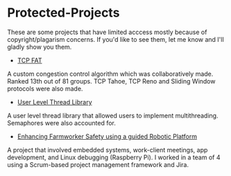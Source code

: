 # Protected-Projects
These are some projects that have limited acccess mostly because of copyright/plagarism concerns. If you'd like to see them, let me know and I'll gladly show you them.

- [TCP FAT](https://drive.google.com/drive/folders/1w1nNJL2mCykwrbe4jac59IFNBcAsr5EV?usp=drive_link)

A custom congestion control algorithm which was collaboratively made. Ranked 13th out of 81 groups.
TCP Tahoe, TCP Reno and Sliding Window protocols were also made.


- [User Level Thread Library](https://drive.google.com/drive/folders/16ceKbHNhZwZ3bNZLQiuCLZ-IivzPfh8m?usp=drive_link)

A user level thread library that allowed users to implement multithreading. Semaphores were also accounted for.


- [Enhancing Farmworker Safety using a guided Robotic Platform](https://drive.google.com/drive/folders/1CUWoIGCZmoe2c0eyPsxXAu9O8rnYTC3C?usp=drive_link)

A project that involved embedded systems, work-client meetings, app development, and Linux debugging (Raspberry Pi). I worked in a team of 4 using a Scrum-based project management framework and Jira.
